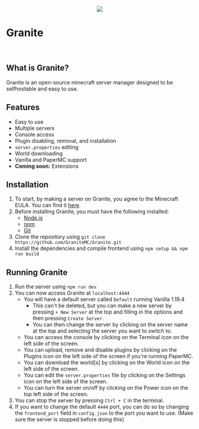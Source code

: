 
<p align="center">
    <image src="assets/Polished.png">
    <h1>Granite</h1>
</p>

<br>

## What is Granite?

Granite is an open-source minecraft server manager designed to be selfhostable and easy to use.

## Features

- Easy to use
- Multiple servers
- Console access
- Plugin disabling, removal, and installation
- `server.properties` editing
- World downloading
- Vanilla and PaperMC support
- **Coming soon:** Extensions

## Installation

1. To start, by making a server on Granite, you agree to the Minecraft EULA. You can find it [here](https://account.mojang.com/documents/minecraft_eula).
2. Before installing Granite, you must have the following installed:
    - [Node.js](https://nodejs.org/en/)
    - [npm](https://www.npmjs.com/)
    - [Git](https://git-scm.com/)
3. Clone the repository using `git clone https://github.com/GraniteMC/Granite.git`
4. Install the dependencies and compile frontend using `npm setup && npm run build`

## Running Granite

1. Run the server using `npm run dev`
2. You can now access Granite at `localhost:4444`
    - You will have a default server called `Default` running Vanilla 1.19.4
      - This can't be deleted, but you can make a new server by pressing `+ New Server` at the top and filling in the options and then pressing `Create Server`.
      - You can then change the server by clicking on the server name at the top and selecting the server you want to switch to.
    - You can access the console by clicking on the Terminal icon on the left side of the screen.
    - You can upload, remove and disable plugins by clicking on the Plugins icon on the left side of the screen if you're running PaperMC.
    - You can download the world[s] by clicking on the World icon on the left side of the screen.
    - You can edit the `server.properties` file by clicking on the Settings icon on the left side of the screen.
    - You can turn the server on/off by clicking on the Power icon on the top left side of the screen.
3. You can stop the server by pressing `Ctrl + C` in the terminal.
4. If you want to change the default `4444` port, you can do so by changing the `frontend_port` field in `config.json` to the port you want to use. (Make sure the server is stopped before doing this)
